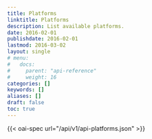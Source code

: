 ```yaml
---
title: Platforms
linktitle: Platforms
description: List available platforms.
date: 2016-02-01
publishdate: 2016-02-01
lastmod: 2016-03-02
layout: single
# menu:
#   docs:
#     parent: "api-reference"
#     weight: 16
categories: []
keywords: []
aliases: []
draft: false
toc: true
---
```


{{< oai-spec url="/api/v1/api-platforms.json" >}}